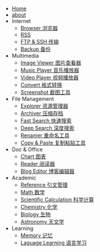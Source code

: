 - [Home](/)
- [about](/about.md)
- Internet
    - [Browser 浏览器](/Internet/Browser.md)
    - [RSS](/Internet/RSS.md)
    - [FTP & SSH 传输](/Internet/FTP-SSH.md)
    - [Backup 备份](/Internet/Backup.md)
- Multimedia
    - [Image Viewer 图片查看器](/Multimedia/Image-Viewer.md)
    - [Music Player 音乐播放器](/Multimedia/Music-Player.md)
    - [Video Player 视频播放器](/Multimedia/Video-Player.md)
    - [Convert 格式转换](/Multimedia/Convert.md)
    - [Screenshot 截图工具](/Multimedia/Screenshot.md)
- File Management
    - [Explorer 资源管理器](/File-Management/Explorer.md)
    - [Archiver 压缩存档](/File-Management/Archiver.md)
    - [Fast Search 快速搜索](/File-Management/Fast-Search.md)
    - [Deep Search 深度搜索](/File-Management/Deep-Search.md)
    - [Renamer 重命名工具](/File-Management/Renamer.md)
    - [Copy & Paste 复制粘贴工具](/File-Management/Copy-Paste.md)
- Doc & Office
    - [Chart 图表](/Doc-Office/Chart.md)
    - [Reader 阅读器](/Doc-Office/Reader.md)
    - [Blog Editor 博客编辑器](/Doc-Office/Blog-Editor.md)
- Academic
    - [Reference 引文管理](/Academmic/Reference.md)
    - [Math 数学](/Academmic/Math.md)
    - [Scientific Calculation 科学计算](/Academmic/Scientific-Calculation.md)
    - [Chemistry 化学](/Academmic/Chemistry.md)
    - [Biology 生物](/Academmic/Biology.md)
    - [Astronomy 天文学](/Academmic/Astronomy.md)
- Learning
    - [Memory 记忆](/Learning/Memory.md)
    - [Laguage Learning 语言学习](/Learning/Laguage-Learning.md)